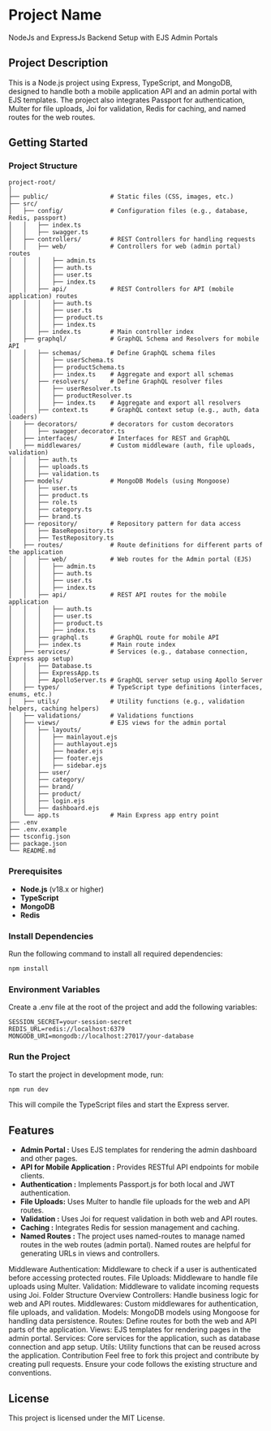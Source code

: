 # Project Name

NodeJs and ExpressJs Backend Setup with EJS Admin Portals

## Project Description

This is a Node.js project using Express, TypeScript, and MongoDB, designed to handle both a mobile application API and an admin portal with EJS templates. The project also integrates Passport for authentication, Multer for file uploads, Joi for validation, Redis for caching, and named routes for the web routes.

## Getting Started

### Project Structure

```plaintext
project-root/
│
├── public/                 # Static files (CSS, images, etc.)               
├── src/
│   ├── config/             # Configuration files (e.g., database, Redis, passport)
│   │   ├── index.ts
│   │   ├── swagger.ts
│   ├── controllers/        # REST Controllers for handling requests
│   │   ├── web/            # Controllers for web (admin portal) routes
│   │   │   ├── admin.ts 
│   │   │   ├── auth.ts  
│   │   │   ├── user.ts   
│   │   │   ├── index.ts 
│   │   ├── api/            # REST Controllers for API (mobile application) routes
│   │   │   ├── auth.ts   
│   │   │   ├── user.ts   
│   │   │   ├── product.ts
│   │   │   ├── index.ts 
│   │   ├── index.ts        # Main controller index
│   ├── graphql/            # GraphQL Schema and Resolvers for mobile API
│   │   ├── schemas/        # Define GraphQL schema files
│   │   │   ├── userSchema.ts
│   │   │   ├── productSchema.ts
│   │   │   ├── index.ts    # Aggregate and export all schemas
│   │   ├── resolvers/      # Define GraphQL resolver files
│   │   │   ├── userResolver.ts
│   │   │   ├── productResolver.ts
│   │   │   ├── index.ts    # Aggregate and export all resolvers
│   │   ├── context.ts      # GraphQL context setup (e.g., auth, data loaders)
│   ├── decorators/         # decorators for custom decorators
│   │   ├── swagger.decorator.ts 
│   ├── interfaces/         # Interfaces for REST and GraphQL
│   ├── middlewares/        # Custom middleware (auth, file uploads, validation)
│   │   ├── auth.ts
│   │   ├── uploads.ts
│   │   ├── validation.ts
│   ├── models/             # MongoDB Models (using Mongoose)
│   │   ├── user.ts
│   │   ├── product.ts
│   │   ├── role.ts
│   │   ├── category.ts
│   │   ├── brand.ts
│   ├── repository/         # Repository pattern for data access
│   │   ├── BaseRepository.ts
│   │   ├── TestRepository.ts
│   ├── routes/             # Route definitions for different parts of the application
│   │   ├── web/            # Web routes for the Admin portal (EJS)
│   │   │   ├── admin.ts    
│   │   │   ├── auth.ts     
│   │   │   ├── user.ts     
│   │   │   ├── index.ts 
│   │   ├── api/            # REST API routes for the mobile application
│   │   │   ├── auth.ts     
│   │   │   ├── user.ts     
│   │   │   ├── product.ts  
│   │   │   ├── index.ts 
│   │   ├── graphql.ts      # GraphQL route for mobile API
│   │   ├── index.ts        # Main route index
│   ├── services/           # Services (e.g., database connection, Express app setup)
│   │   ├── Database.ts     
│   │   ├── ExpressApp.ts   
│   │   ├── ApolloServer.ts # GraphQL server setup using Apollo Server
│   ├── types/              # TypeScript type definitions (interfaces, enums, etc.)
│   ├── utils/              # Utility functions (e.g., validation helpers, caching helpers)
│   ├── validations/        # Validations functions
│   ├── views/              # EJS views for the admin portal
│   │   ├── layouts/        
│   │   │   ├── mainlayout.ejs
│   │   │   ├── authlayout.ejs
│   │   │   ├── header.ejs
│   │   │   ├── footer.ejs
│   │   │   ├── sidebar.ejs
│   │   ├── user/           
│   │   ├── category/       
│   │   ├── brand/          
│   │   ├── product/        
│   │   ├── login.ejs
│   │   ├── dashboard.ejs
│   └── app.ts              # Main Express app entry point
├── .env                    
├── .env.example            
├── tsconfig.json           
├── package.json            
└── README.md 
```

### Prerequisites

- **Node.js** (v18.x or higher)
- **TypeScript**
- **MongoDB**
- **Redis**

### Install Dependencies

Run the following command to install all required dependencies:

```bash
npm install
```

### Environment Variables

Create a .env file at the root of the project and add the following variables:

```plaintext
SESSION_SECRET=your-session-secret
REDIS_URL=redis://localhost:6379
MONGODB_URI=mongodb://localhost:27017/your-database
```

### Run the Project

To start the project in development mode, run:

```bash
npm run dev
```

This will compile the TypeScript files and start the Express server.

## Features

- **Admin Portal :** Uses EJS templates for rendering the admin dashboard and other pages.
- **API for Mobile Application :** Provides RESTful API endpoints for mobile clients.
- **Authentication :** Implements Passport.js for both local and JWT authentication.
- **File Uploads:** Uses Multer to handle file uploads for the web and API routes.
- **Validation :** Uses Joi for request validation in both web and API routes.
- **Caching :** Integrates Redis for session management and caching.
- **Named Routes :**
The project uses named-routes to manage named routes in the web routes (admin portal). Named routes are helpful for generating URLs in views and controllers.

Middleware
Authentication: Middleware to check if a user is authenticated before accessing protected routes.
File Uploads: Middleware to handle file uploads using Multer.
Validation: Middleware to validate incoming requests using Joi.
Folder Structure Overview
Controllers: Handle business logic for web and API routes.
Middlewares: Custom middlewares for authentication, file uploads, and validation.
Models: MongoDB models using Mongoose for handling data persistence.
Routes: Define routes for both the web and API parts of the application.
Views: EJS templates for rendering pages in the admin portal.
Services: Core services for the application, such as database connection and app setup.
Utils: Utility functions that can be reused across the application.
Contribution
Feel free to fork this project and contribute by creating pull requests. Ensure your code follows the existing structure and conventions.

## License

This project is licensed under the MIT License.
